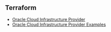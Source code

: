 ## Terraform
* [Oracle Cloud Infrastructure Provider](https://www.terraform.io/docs/providers/oci/index.html)
* [Oracle Cloud Infrastructure Provider Examples](https://github.com/terraform-providers/terraform-provider-oci/tree/master/examples)
